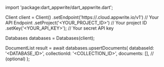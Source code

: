 import 'package:dart_appwrite/dart_appwrite.dart';

Client client = Client()
    .setEndpoint('https://<REGION>.cloud.appwrite.io/v1') // Your API Endpoint
    .setProject('<YOUR_PROJECT_ID>') // Your project ID
    .setKey('<YOUR_API_KEY>'); // Your secret API key

Databases databases = Databases(client);

DocumentList result = await databases.upsertDocuments(
    databaseId: '<DATABASE_ID>',
    collectionId: '<COLLECTION_ID>',
    documents: [], // (optional)
);
